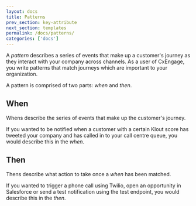 ```yaml
---
layout: docs
title: Patterns
prev_section: key-attribute
next_section: templates
permalink: /docs/patterns/
categories: ['docs']
---
```


A *pattern* describes a series of events that make up a customer's journey as
they interact with your company across channels. As a user of CxEngage, you
write patterns that match journeys which are important to your organization.

A pattern is comprised of two parts: *when* and *then*.

## When

Whens describe the series of events that make up the customer's journey.

If you wanted to be notified when a customer with a certain Klout score has tweeted
your company and has called in to your call centre queue, you would describe
this in the *when*.

## Then

Thens describe what action to take once a *when* has been matched.

If you wanted to trigger a phone call using Twilio, open an opportunity in
Salesforce or send a test notification using the test endpoint, you would
describe this in the *then*.
